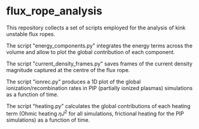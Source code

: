 # flux_rope_analysis

This repository collects a set of scripts employed for the analysis of kink unstable flux ropes.

The script "energy_components.py" integrates the energy terms across the volume and allow to plot the global contribution of each component.

The script "current_density_frames.py" saves frames of the current density magnitude captured at the centre of the flux rope.

The script "ionrec.py" produces a 1D plot of the global ionization/recombination rates in PIP (partially ionized plasmas) simulations as a function of time.

The script "heating.py" calculates the global contributions of each heating term (Ohmic heating $\eta J^2$ for all simulations, frictional heating for the PIP simulations) as a function of time.
